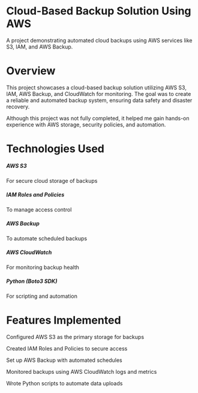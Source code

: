 <h1>Cloud-Based Backup Solution Using AWS</h1>

A project demonstrating automated cloud backups using AWS services like S3, IAM, and AWS Backup.

<h1>Overview</h1>

This project showcases a cloud-based backup solution utilizing AWS S3, IAM, AWS Backup, and CloudWatch for monitoring. The goal was to create a reliable and automated backup system, ensuring data safety and disaster recovery. 

Although this project was not fully completed, it helped me gain hands-on experience with AWS storage, security policies, and automation. 


<h1>Technologies Used</h1>
<h5>AWS S3</h5> For secure cloud storage of backups 
<h5>IAM Roles and Policies</h5> To manage access control
<h5>AWS Backup</h5> To automate scheduled backups 
<h5>AWS CloudWatch</h5> For monitoring backup health 
<h5>Python (Boto3 SDK)</h5> For scripting and automation 

<h1>Features Implemented</h1>

Configured AWS S3 as the primary storage for backups 

Created IAM Roles and Policies to secure access 

Set up AWS Backup with automated schedules 

Monitored backups using AWS CloudWatch logs and metrics 

Wrote Python scripts to automate data uploads 


